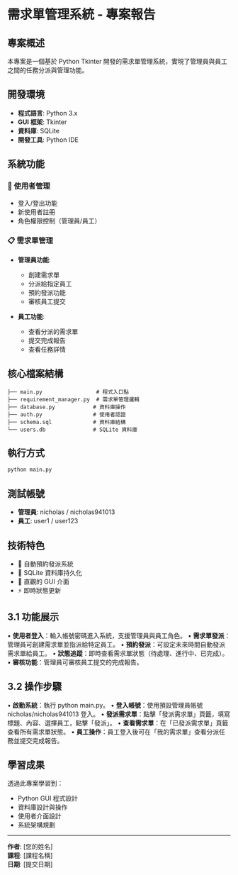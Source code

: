 # 需求單管理系統 - 專案報告

## 專案概述
本專案是一個基於 Python Tkinter 開發的需求單管理系統，實現了管理員與員工之間的任務分派與管理功能。

## 開發環境
- **程式語言**: Python 3.x
- **GUI 框架**: Tkinter
- **資料庫**: SQLite
- **開發工具**: Python IDE

## 系統功能

### 🔐 使用者管理
- 登入/登出功能
- 新使用者註冊
- 角色權限控制（管理員/員工）

### 📋 需求單管理
- **管理員功能**:
  - 創建需求單
  - 分派給指定員工
  - 預約發派功能
  - 審核員工提交
  
- **員工功能**:
  - 查看分派的需求單
  - 提交完成報告
  - 查看任務詳情

## 核心檔案結構
```
├── main.py                 # 程式入口點
├── requirement_manager.py  # 需求單管理邏輯
├── database.py            # 資料庫操作
├── auth.py                # 使用者認證
├── schema.sql             # 資料庫結構
└── users.db               # SQLite 資料庫
```

## 執行方式
```bash
python main.py
```

## 測試帳號
- **管理員**: nicholas / nicholas941013
- **員工**: user1 / user123

## 技術特色
- 🔄 自動預約發派系統
- 💾 SQLite 資料庫持久化
- 🎨 直觀的 GUI 介面
- ⚡ 即時狀態更新

## 3.1 功能展示
• **使用者登入**：輸入帳號密碼進入系統，支援管理員與員工角色。
• **需求單發派**：管理員可創建需求單並指派給特定員工。
• **預約發派**：可設定未來時間自動發派需求單給員工。
• **狀態追蹤**：即時查看需求單狀態（待處理、進行中、已完成）。
• **審核功能**：管理員可審核員工提交的完成報告。

## 3.2 操作步驟
• **啟動系統**：執行 python main.py。
• **登入帳號**：使用預設管理員帳號 nicholas/nicholas941013 登入。
• **發派需求單**：點擊「發派需求單」頁籤，填寫標題、內容、選擇員工，點擊「發派」。
• **查看需求單**：在「已發派需求單」頁籤查看所有需求單狀態。
• **員工操作**：員工登入後可在「我的需求單」查看分派任務並提交完成報告。

## 學習成果
透過此專案學習到：
- Python GUI 程式設計
- 資料庫設計與操作
- 使用者介面設計
- 系統架構規劃

---
**作者**: [您的姓名]  
**課程**: [課程名稱]  
**日期**: [提交日期] 
